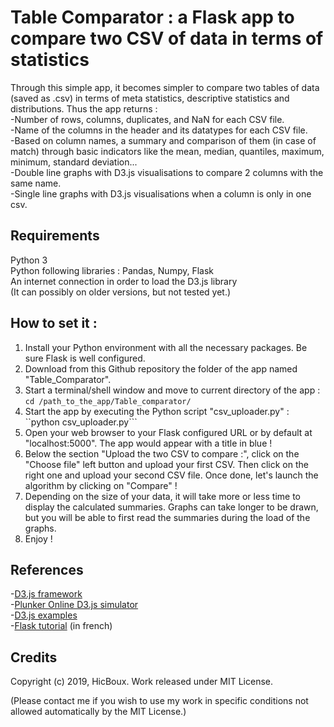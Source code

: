 <h1>Table Comparator : a Flask app to compare two CSV of data in terms of statistics </h1>

Through this simple app, it becomes simpler to compare two tables of data (saved as .csv) in terms of meta statistics, 
descriptive statistics and distributions. Thus the app returns :<br/>
 -Number of rows, columns, duplicates, and NaN for each CSV file.<br/>
 -Name of the columns in the header and its datatypes for each CSV file.<br/>
 -Based on column names, a summary and comparison of them (in case of match) through basic indicators
like the mean, median, quantiles, maximum, minimum, standard deviation...<br/>
 -Double line graphs with D3.js visualisations to compare 2 columns with the same name.<br/>
 -Single line graphs with D3.js visualisations when a column is only in one csv.<br/>

<h2>Requirements</h2>
Python 3 <br/>
Python following libraries : Pandas, Numpy, Flask <br/>
An internet connection in order to load the D3.js library<br/>
(It can possibly on older versions, but not tested yet.)

<h2>How to set it :</h2>

1) Install your Python environment with all the necessary packages. Be sure Flask is well configured.
2) Download from this Github repository the folder of the app named "Table_Comparator".
3) Start a terminal/shell window and move to current directory of the app : ```cd /path_to_the_app/Table_comparator/```
4) Start the app by executing the Python script "csv_uploader.py" : ``python csv_uploader.py```
5) Open your web browser to your Flask configured URL or by default at "localhost:5000". The app would appear with a title in blue !
6) Below the section "Upload the two CSV to compare :", click on the "Choose file" left button and upload your first CSV.
Then click on the right one and upload your second CSV file. Once done, let's launch the algorithm by clicking on "Compare" !
7) Depending on the size of your data, it will take more or less time to display the calculated summaries. Graphs can take
longer to be drawn, but you will be able to first read the summaries during the load of the graphs.
8) Enjoy !


<h2>References</h2>

-[D3.js framework](https://d3js.org/) <br/>
-[Plunker Online D3.js simulator](http://embed.plnkr.co/) <br/>
-[D3.js examples](https://bl.ocks.org/) <br/>
-[Flask tutorial](http://sdz.tdct.org/sdz/creez-vos-applications-web-avec-flask.html) (in french) <br/>

<h2>Credits</h2>

Copyright (c) 2019, HicBoux. Work released under MIT License. 

(Please contact me if you wish to use my work in specific conditions not allowed automatically by the MIT License.)

